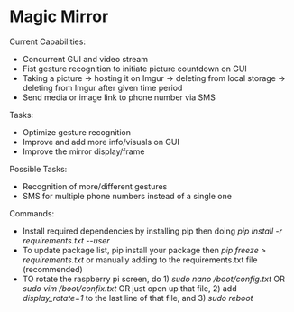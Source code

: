 # Magic Mirror

Current Capabilities:
* Concurrent GUI and video stream
* Fist gesture recognition to initiate picture countdown on GUI
* Taking a picture -> hosting it on Imgur -> deleting from local storage -> deleting from Imgur after given time period
* Send media or image link to phone number via SMS

Tasks:
* Optimize gesture recognition
* Improve and add more info/visuals on GUI
* Improve the mirror display/frame

Possible Tasks:
* Recognition of more/different gestures
* SMS for multiple phone numbers instead of a single one

Commands:
* Install required dependencies by installing pip then doing *pip install -r requirements.txt --user*
* To update package list, pip install your package then *pip freeze > requirements.txt* or manually adding to the requirements.txt file (recommended)
* TO rotate the raspberry pi screen, do 1) *sudo nano /boot/config.txt* OR *sudo vim /boot/confix.txt* OR just open up that file, 2) add *display_rotate=1* to the last line of that file, and 3) *sudo reboot* 
